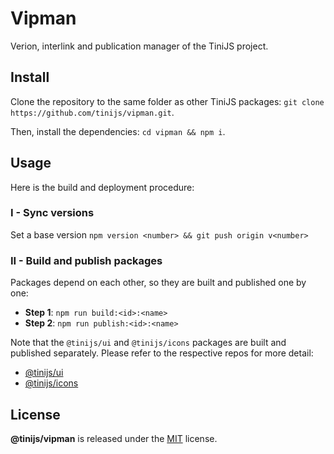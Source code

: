 # Vipman

Verion, interlink and publication manager of the TiniJS project.

## Install

Clone the repository to the same folder as other TiniJS packages: `git clone https://github.com/tinijs/vipman.git`.

Then, install the dependencies: `cd vipman && npm i`.

## Usage

Here is the build and deployment procedure:

### I - Sync versions

Set a base version `npm version <number> && git push origin v<number>`

### II - Build and publish packages

Packages depend on each other, so they are built and published one by one:

- **Step 1**: `npm run build:<id>:<name>`
- **Step 2**: `npm run publish:<id>:<name>`

Note that the `@tinijs/ui` and `@tinijs/icons` packages are built and published separately. Please refer to the respective repos for more detail:

 - [@tinijs/ui](https://github.com/tinijs/ui/blob/main/package.json)
 - [@tinijs/icons](https://github.com/tinijs/icons/blob/main/package.json)

## License

**@tinijs/vipman** is released under the [MIT](https://github.com/tinijs/vipman/blob/master/LICENSE) license.
